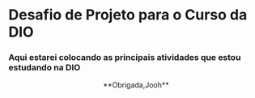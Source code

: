 # Desafio de Projeto para o Curso da DIO
### Aqui estarei colocando as principais atividades que estou estudando na DIO
<center> **Obrigada,Jooh** </center>
